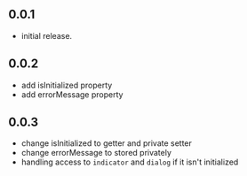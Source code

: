 ## 0.0.1

* initial release.

## 0.0.2

* add isInitialized property
* add errorMessage property

## 0.0.3

* change isInitialized to getter and private setter
* change errorMessage to stored privately
* handling access to `indicator` and `dialog` if it isn't initialized